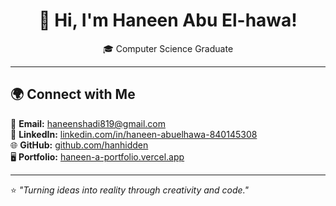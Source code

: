 <h1 align="center">👋 Hi, I'm Haneen Abu El-hawa!</h1>

<p align="center">
🎓 Computer Science Graduate  
</p>

---

## 🌍 Connect with Me

📧 **Email:** [haneenshadi819@gmail.com](mailto:haneenshadi819@gmail.com)  
💼 **LinkedIn:** [linkedin.com/in/haneen-abuelhawa-840145308](https://www.linkedin.com/in/haneen-abuelhawa-840145308)  
🌐 **GitHub:** [github.com/hanhidden](https://github.com/hanhidden)  
🖥️ **Portfolio:** [haneen-a-portfolio.vercel.app](https://haneen-a-portfolio.vercel.app)

---

⭐ *"Turning ideas into reality through creativity and code."*
